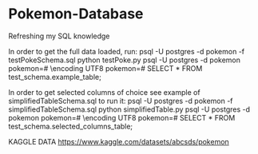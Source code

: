 # Pokemon-Database
Refreshing my SQL knowledge


In order to get the full data loaded, run:
psql -U postgres -d pokemon -f testPokeSchema.sql
python testPoke.py
psql -U postgres -d pokemon
pokemon=# \encoding UTF8
pokemon=# SELECT * FROM test_schema.example_table;

In order to get selected columns of choice see example of simplifiedTableSchema.sql
to run it:
psql -U postgres -d pokemon -f simplifiedTableSchema.sql
python simplifiedTable.py
psql -U postgres -d pokemon
pokemon=# \encoding UTF8
pokemon=# SELECT * FROM test_schema.selected_columns_table;

KAGGLE DATA 
https://www.kaggle.com/datasets/abcsds/pokemon